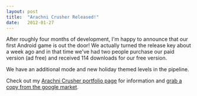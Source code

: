 ```yaml
---
layout: post
title:  "Arachni Crusher Released!"
date:   2012-01-27
---
```

After roughly four months of development, I'm happy to announce that our first Android game is out the door! We actually turned the release key about a week ago and in that time we've had two people purchase our paid version (ad free) and received 114 downloads for our free version.

We have an additional mode and new holiday themed levels in the pipeline.

Check out my [Arachni Crusher portfolio page](http://www.xmech.net/portfolio/android/arachni-crusher/) for information and [grab a copy from the google market](https://market.android.com/details?id=com.pandaswithrockets.arachnicrusherfree).
